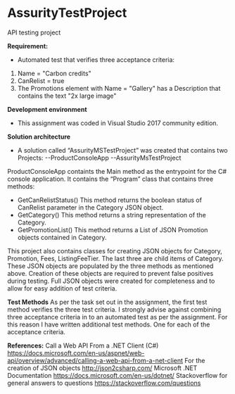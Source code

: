 # AssurityTestProject
API testing project

**Requirement:**
- Automated test that verifies three acceptance criteria:
1. Name = "Carbon credits"
2. CanRelist = true
3. The Promotions element with Name = "Gallery" has a Description that contains the text "2x large image"

**Development environment**
- This assignment was coded in Visual Studio 2017 community edition.

**Solution architecture**
- A solution called “AssurityMSTestProject” was created that contains two Projects:
--ProductConsoleApp
--AssurityMsTestProject

ProductConsoleApp containts the Main method as the entrypoint for the C# console application. It contains the “Program” class that contains three methods:
- GetCanRelistStatus()
  This method returns the boolean status of CanRelist parameter in the Category JSON object.
- GetCategory()
  This method returns a string representation of the Category.
- GetPromotionList()
  This method returns a List of JSON Promotion objects contained in Category.

This project also contains classes for creating JSON objects for Category, Promotion, Fees, ListingFeeTier. The last three are child items of Category.
These JSON objects are populated by the three methods as mentioned above. Creation of these objects are required to prevent false positives during testing. Full JSON objects were created for completeness and to allow for easy addition of test criteria.

**Test Methods**
As per the task set out in the assignment, the first test method verifies the three test criteria. 
I strongly advise against combining three acceptance criteria in to an automated test as per the assignment. For this reason I have written additional test methods. One for each of the acceptance criteria. 

**References:**
Call a Web API From a .NET Client (C#)
https://docs.microsoft.com/en-us/aspnet/web-api/overview/advanced/calling-a-web-api-from-a-net-client
For the creation of JSON objects
http://json2csharp.com/
Microsoft .NET Documentation
https://docs.microsoft.com/en-us/dotnet/
Stackoverflow for general answers to questions
https://stackoverflow.com/questions


